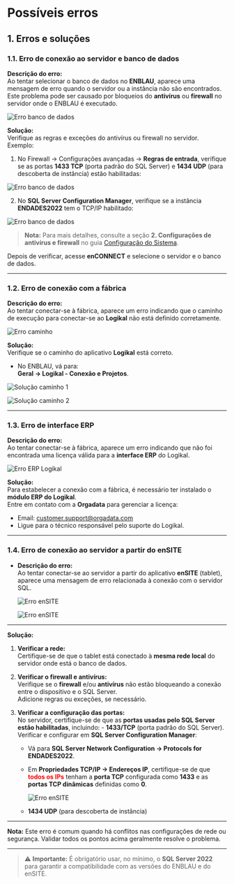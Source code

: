 # Possíveis erros

## 1. Erros e soluções

### 1.1. Erro de conexão ao servidor e banco de dados

**Descrição do erro:**  
  Ao tentar selecionar o banco de dados no **ENBLAU**, aparece uma mensagem de erro quando o servidor ou a instância não são encontrados.  
  Este problema pode ser causado por bloqueios do **antivírus** ou **firewall** no servidor onde o ENBLAU é executado.

  ![Erro banco de dados](/docs/images/Erros/error_bdd.jpg)

**Solução:**  
  Verifique as regras e exceções do antivírus ou firewall no servidor. Exemplo:

  1. No Firewall → Configurações avançadas → **Regras de entrada**, verifique se as portas **1433 TCP** (porta padrão do SQL Server) e **1434 UDP** (para descoberta de instância) estão habilitadas:

  ![Erro banco de dados](/docs/images/Erros/error_bdd2.jpg)

  2. No **SQL Server Configuration Manager**, verifique se a instância **ENDADES2022** tem o TCP/IP habilitado:

  ![Erro banco de dados](/docs/images/Erros/error_bdd3.jpg)

  > **Nota:** Para mais detalhes, consulte a seção **2. Configurações de antivírus e firewall** no guia [Configuração do Sistema](Configuracion_Sistema.md).

  Depois de verificar, acesse **enCONNECT** e selecione o servidor e o banco de dados.

---

### 1.2. Erro de conexão com a fábrica

**Descrição do erro:**  
  Ao tentar conectar-se à fábrica, aparece um erro indicando que o caminho de execução para conectar-se ao **Logikal** não está definido corretamente.

  ![Erro caminho](/docs/images/Erros/error_path.jpg)

**Solução:**  
  Verifique se o caminho do aplicativo **Logikal** está correto.
    
  - No ENBLAU, vá para:  
    **Geral → Logikal - Conexão e Projetos**.

  ![Solução caminho 1](/docs/images/Erros/solucion_path2.jpg)

  ![Solução caminho 2](/docs/images/Erros/solucion_path.jpg)

---

### 1.3. Erro de interface ERP

**Descrição do erro:**  
  Ao tentar conectar-se à fábrica, aparece um erro indicando que não foi encontrada uma licença válida para a **interface ERP** do Logikal.

  ![Erro ERP Logikal](/docs/images/Erros/error_ERP.jpg)

**Solução:**  
  Para estabelecer a conexão com a fábrica, é necessário ter instalado o **módulo ERP do Logikal**.  
  Entre em contato com a **Orgadata** para gerenciar a licença:

  - Email: [customer.support@orgadata.com](mailto:customer.support@orgadata.com)  
  - Ligue para o técnico responsável pelo suporte do Logikal.

---

### 1.4. Erro de conexão ao servidor a partir do enSITE

- **Descrição do erro:**  
  Ao tentar conectar-se ao servidor a partir do aplicativo **enSITE** (tablet), aparece uma mensagem de erro relacionada à conexão com o servidor SQL.

  ![Erro enSITE](/docs/images/Erros/error_ensite.jpg)

  ![Erro enSITE](/docs/images/Erros/error_ensite2.jpg)

---

**Solução:**

  1. **Verificar a rede:**  
    Certifique-se de que o tablet está conectado à **mesma rede local** do servidor onde está o banco de dados.

  2. **Verificar o firewall e antivírus:**  
    Verifique se o **firewall** e/ou **antivírus** não estão bloqueando a conexão entre o dispositivo e o SQL Server.  
    Adicione regras ou exceções, se necessário.

  3. **Verificar a configuração das portas:**  
    No servidor, certifique-se de que as **portas usadas pelo SQL Server estão habilitadas**, incluindo:
    - **1433/TCP** (porta padrão do SQL Server). Verificar e configurar em **SQL Server Configuration Manager**:  
        - Vá para **SQL Server Network Configuration → Protocols for ENDADES2022**.  
        - Em **Propriedades TCP/IP → Endereços IP**, certifique-se de que <span style="color:red">**todos os IPs**</span> tenham a **porta TCP** configurada como **1433** e as **portas TCP dinâmicas** definidas como **0**.

          ![Erro enSITE](/docs/images/Erros/error_ensite3.jpg)

      - **1434 UDP** (para descoberta de instância)
      <!-- - Outras portas personalizadas que podem ser usadas pelo enSITE, por exemplo: **TCP-57073** -->

---

**Nota:** Este erro é comum quando há conflitos nas configurações de rede ou segurança. Validar todos os pontos acima geralmente resolve o problema.

---

> ⚠️ **Importante:** É obrigatório usar, no mínimo, o **SQL Server 2022** para garantir a compatibilidade com as versões do ENBLAU e do enSITE.
